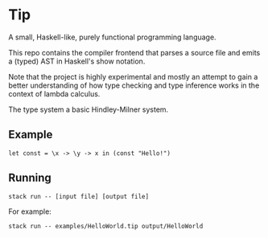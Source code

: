 # Tip
A small, Haskell-like, purely functional programming language.

This repo contains the compiler frontend that parses a source file and emits a (typed) AST in Haskell's show notation.

Note that the project is highly experimental and mostly an attempt to gain a better understanding of how type checking and type inference works in the context of lambda calculus.

The type system a basic Hindley-Milner system.

## Example

```
let const = \x -> \y -> x in (const "Hello!")
```

## Running
`stack run -- [input file] [output file]`

For example:

`stack run -- examples/HelloWorld.tip output/HelloWorld`
